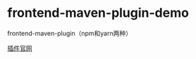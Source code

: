 # frontend-maven-plugin-demo
frontend-maven-plugin（npm和yarn两种）

[插件官网](http://www.worldlink.com.cn/osdir/frontend-maven-plugin.html)
